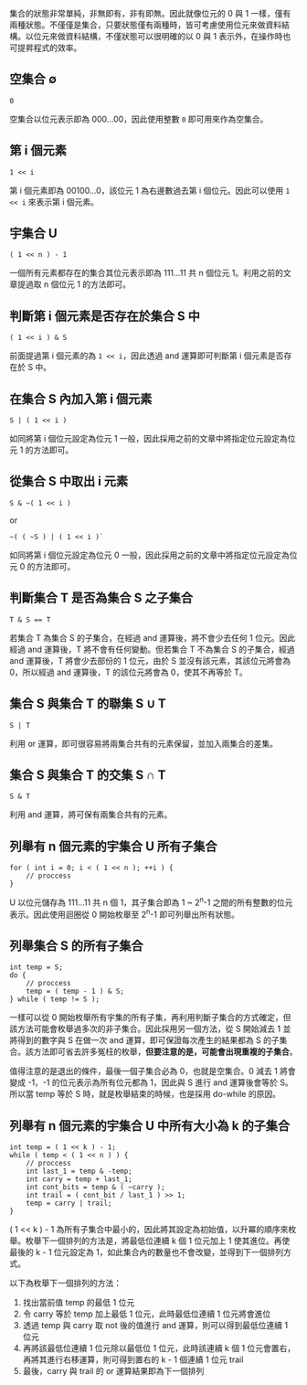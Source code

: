 <!--
[date]: 2012-01-28
[title]: 位元運算 - 集合操作
[name]: bitwise-operation-set-operation
[tag]: bitwise operation | 位元運算, programming | 程式編寫, C/C++
-->

集合的狀態非常單純，非無即有，非有即無。因此就像位元的 0 與 1 一樣，僅有兩種狀態。不僅僅是集合，只要狀態僅有兩種時，皆可考慮使用位元來做資料結構。以位元來做資料結構，不僅狀態可以很明確的以 0 與 1 表示外，在操作時也可提昇程式的效率。

## 空集合 ∅

	0

空集合以位元表示即為 000…00，因此使用整數 `0` 即可用來作為空集合。

## 第 i 個元素

	1 << i

第 i 個元素即為 00100…0，該位元 1 為右邊數過去第 i 個位元。因此可以使用 `1 << i` 來表示第 i 個元素。

## 宇集合 U

	( 1 << n ) - 1

一個所有元素都存在的集合其位元表示即為 111…11 共 n 個位元 1。利用之前的文章提過取 n 個位元 1 的方法即可。

## 判斷第 i 個元素是否存在於集合 S 中

	( 1 << i ) & S

前面提過第 i 個元素的為 `1 << i`，因此透過 and 運算即可判斷第 i 個元素是否存在於 S 中。

## 在集合 S 內加入第 i 個元素

	S | ( 1 << i )

如同將第 i 個位元設定為位元 1 一般，因此採用之前的文章中將指定位元設定為位元 1 的方法即可。

## 從集合 S 中取出 i 元素

	S & ~( 1 << i )

or

	~( ( ~S ) | ( 1 << i )`

如同將第 i 個位元設定為位元 0 一般，因此採用之前的文章中將指定位元設定為位元 0 的方法即可。

## 判斷集合 T 是否為集合 S 之子集合

	T & S == T

若集合 T 為集合 S 的子集合，在經過 and 運算後，將不會少去任何 1 位元。因此經過 and 運算後，T 將不會有任何變動。但若集合 T 不為集合 S 的子集合，經過 and 運算後，T 將會少去部份的 1 位元，由於 S 並沒有該元素，其該位元將會為 0，所以經過 and 運算後，T 的該位元將會為 0，使其不再等於 T。

## 集合 S 與集合 T 的聯集 S ∪ T

	S | T

利用 or 運算，即可很容易將兩集合共有的元素保留，並加入兩集合的差集。

## 集合 S 與集合 T 的交集 S ∩ T

	S & T

利用 and 運算，將可保有兩集合共有的元素。

## 列舉有 n 個元素的宇集合 U 所有子集合

	for ( int i = 0; i < ( 1 << n ); ++i ) {
		// proccess
	}

U 以位元儲存為 111…11 共 n 個 1，其子集合即為 1 ~ 2<sup>n</sup>-1 之間的所有整數的位元表示。因此使用迴圈從 0 開始枚舉至 2<sup>n</sup>-1 即可列舉出所有狀態。

## 列舉集合 S 的所有子集合

	int temp = S;
	do {
		// proccess
		temp = ( temp - 1 ) & S;
	} while ( temp != S );

一樣可以從 0 開始枚舉所有宇集的所有子集，再利用判斷子集合的方式確定，但該方法可能會枚舉過多次的非子集合。因此採用另一個方法，從 S 開始減去 1 並將得到的數字與 S 在做一次 and 運算，即可保證每次產生的結果都為 S 的子集合。該方法即可省去許多冤枉的枚舉，**但要注意的是，可能會出現重複的子集合**。

值得注意的是退出的條件，最後一個子集合必為 0，也就是空集合。0 減去 1 將會變成 -1，-1 的位元表示為所有位元都為 1，因此與 S 進行 and 運算後會等於 S。所以當 temp 等於 S 時，就是枚舉結束的時候，也是採用 do-while 的原因。

## 列舉有 n 個元素的宇集合 U 中所有大小為 k 的子集合

	int temp = ( 1 << k ) - 1;
	while ( temp < ( 1 << n ) ) {
		// proccess
		int last_1 = temp & -temp;
		int carry = temp + last_1;
		int cont_bits = temp & ( ~carry );
		int trail = ( cont_bit / last_1 ) >> 1;
		temp = carry | trail;
	}

( 1 << k ) - 1 為所有子集合中最小的，因此將其設定為初始值，以升冪的順序來枚舉。枚舉下一個排列的方法是，將最低位連續 k 個 1 位元加上 1 使其進位。再使最後的 k - 1 位元設定為 1，如此集合內的數量也不會改變，並得到下一個排列方式。

以下為枚舉下一個排列的方法：

1. 找出當前值 temp 的最低 1 位元
2. 令 carry 等於 temp 加上最低 1 位元，此時最低位連續 1 位元將會進位
3. 透過 temp 與 carry 取 not 後的值進行 and 運算，則可以得到最低位連續 1 位元
4. 再將該最低位連續 1 位元除以最低位 1 位元，此時該連續 k 個 1 位元會置右，再將其進行右移運算，則可得到置右的 k - 1 個連續 1 位元 trail
5. 最後，carry 與 trail 的 or 運算結果即為下一個排列
